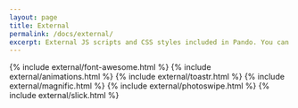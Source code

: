 ```yaml
---
layout: page
title: External
permalink: /docs/external/
excerpt: External JS scripts and CSS styles included in Pando. You can get some information about the included versions, and basic use.
---
```


{% include external/font-awesome.html %}
{% include external/animations.html %}
{% include external/toastr.html %}
{% include external/magnific.html %}
{% include external/photoswipe.html %}
{% include external/slick.html %} 
